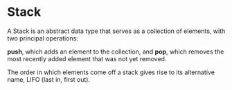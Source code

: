 # Stack

A Stack is an abstract data type that serves as a collection of elements, with two principal operations:

<strong> push</strong>, which adds an element to the collection, and
<strong>pop</strong>, which removes the most recently added element that was not yet removed.

The order in which elements come off a stack gives rise to its alternative name, LIFO (last in, first out).
